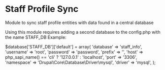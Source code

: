 # Staff Profile Sync
Module to sync staff profile entities with data found in a central database

Using this module requires adding a second database to the config.php with the name STAFF_DB
Example:

$database['STAFF_DB']['default'] = array(
  'database' => 'staff_info',
  'username' => 'root',
  'password' => 'password',
  'prefix' => '',
  'host' => php_sapi_name() == 'cli' ? '127.0.0.1' : 'localhost',
  'port' => '3306',
  'namespace' => 'Drupal\\Core\\Database\\Driver\\mysql',
  'driver' => 'mysql',
);
